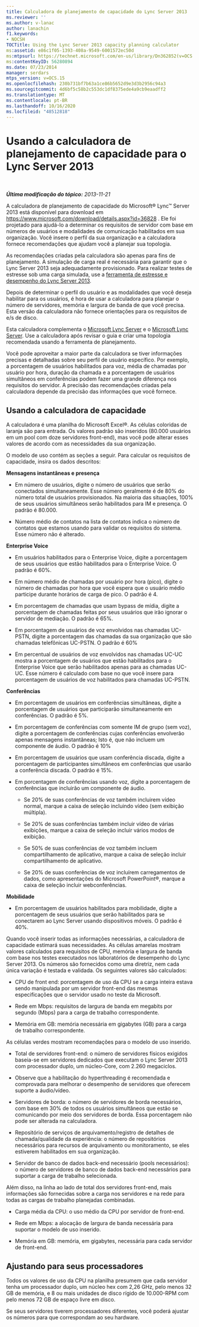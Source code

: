 ```yaml
---
title: Calculadora de planejamento de capacidade do Lync Server 2013
ms.reviewer: ''
ms.author: v-lanac
author: lanachin
f1.keywords:
- NOCSH
TOCTitle: Using the Lync Server 2013 capacity planning calculator
ms:assetid: e86c1f05-1393-408a-9549-6001572ec50d
ms:mtpsurl: https://technet.microsoft.com/en-us/library/Dn362852(v=OCS.15)
ms:contentKeyID: 56280894
ms.date: 07/23/2014
manager: serdars
mtps_version: v=OCS.15
ms.openlocfilehash: 230b731bf7b63a1ce86b5652d9e3d3b2956c94a3
ms.sourcegitcommit: 4d6bf5c58b2c553dc1df8375ede4a9cb9eaadff2
ms.translationtype: MT
ms.contentlocale: pt-BR
ms.lasthandoff: 10/16/2020
ms.locfileid: "48512818"
---
```

# <a name="using-the-capacity-planning-calculator-for-lync-server-2013"></a>Usando a calculadora de planejamento de capacidade para o Lync Server 2013

<div data-xmlns="http://www.w3.org/1999/xhtml">

<div class="topic" data-xmlns="http://www.w3.org/1999/xhtml" data-msxsl="urn:schemas-microsoft-com:xslt" data-cs="https://msdn.microsoft.com/">

<div data-asp="https://msdn2.microsoft.com/asp">



</div>

<div id="mainSection">

<div id="mainBody">

<span> </span>

_**Última modificação do tópico:** 2013-11-21_

A calculadora de planejamento de capacidade do Microsoft® Lync™ Server 2013 está disponível para download em <https://www.microsoft.com/download/details.aspx?id=36828> . Ele foi projetado para ajudá-lo a determinar os requisitos de servidor com base em números de usuários e modalidades de comunicação habilitados em sua organização. Você insere o perfil da sua organização e a calculadora fornece recomendações que ajudam você a planejar sua topologia.

As recomendações criadas pela calculadora são apenas para fins de planejamento. A simulação de carga real é necessária para garantir que o Lync Server 2013 seja adequadamente provisionado. Para realizar testes de estresse sob uma carga simulada, use a [ferramenta de estresse e desempenho do Lync Server 2013](https://go.microsoft.com/fwlink/?linkid=282724).

Depois de determinar o perfil do usuário e as modalidades que você deseja habilitar para os usuários, é hora de usar a calculadora para planejar o número de servidores, memória e largura de banda de que você precisa. Esta versão da calculadora não fornece orientações para os requisitos de e/s de disco.

Esta calculadora complementa o [Microsoft Lync Server](https://go.microsoft.com/fwlink/?linkid=282725) e o [Microsoft Lync Server](lync-server-2013-planning.md). Use a calculadora após revisar o guia e criar uma topologia recomendada usando a ferramenta de planejamento.

Você pode aproveitar a maior parte da calculadora se tiver informações precisas e detalhadas sobre seu perfil de usuário específico. Por exemplo, a porcentagem de usuários habilitados para voz, média de chamadas por usuário por hora, duração da chamada e a porcentagem de usuários simultâneos em conferências podem fazer uma grande diferença nos requisitos do servidor. A precisão das recomendações criadas pela calculadora depende da precisão das informações que você fornece.

<div>

## <a name="using-the-capacity-calculator"></a>Usando a calculadora de capacidade

A calculadora é uma planilha do Microsoft Excel®. As células coloridas de laranja são para entrada. Os valores padrão são inseridos (80.000 usuários em um pool com doze servidores front-end), mas você pode alterar esses valores de acordo com as necessidades da sua organização.

O modelo de uso contém as seções a seguir. Para calcular os requisitos de capacidade, insira os dados descritos:

**Mensagens instantâneas e presença**

  - Em número de usuários, digite o número de usuários que serão conectados simultaneamente. Esse número geralmente é de 80% do número total de usuários provisionados. Na maioria das situações, 100% de seus usuários simultâneos serão habilitados para IM e presença. O padrão é 80.000.

  - Número médio de contatos na lista de contatos indica o número de contatos que estamos usando para validar os requisitos do sistema. Esse número não é alterado.

**Enterprise Voice**

  - Em usuários habilitados para o Enterprise Voice, digite a porcentagem de seus usuários que estão habilitados para o Enterprise Voice. O padrão é 60%.

  - Em número médio de chamadas por usuário por hora (pico), digite o número de chamadas por hora que você espera que o usuário médio participe durante horários de carga de pico. O padrão é 4.

  - Em porcentagem de chamadas que usam bypass de mídia, digite a porcentagem de chamadas feitas por seus usuários que irão ignorar o servidor de mediação. O padrão é 65%.

  - Em porcentagem de usuários de voz envolvidos nas chamadas UC-PSTN, digite a porcentagem das chamadas da sua organização que são chamadas telefônicas UC-PSTN. O padrão é 60%

  - Em percentual de usuários de voz envolvidos nas chamadas UC-UC mostra a porcentagem de usuários que estão habilitados para o Enterprise Voice que serão habilitados apenas para as chamadas UC-UC. Esse número é calculado com base no que você insere para porcentagem de usuários de voz habilitados para chamadas UC-PSTN.

**Conferências**

  - Em porcentagem de usuários em conferências simultâneas, digite a porcentagem de usuários que participarão simultaneamente em conferências. O padrão é 5%.

  - Em porcentagem de conferências com somente IM de grupo (sem voz), digite a porcentagem de conferências cujas conferências envolverão apenas mensagens instantâneas; Isto é, que não incluem um componente de áudio. O padrão é 10%

  - Em porcentagem de usuários que usam conferência discada, digite a porcentagem de participantes simultâneos em conferências que usarão a conferência discada. O padrão é 15%.

  - Em porcentagem de conferências usando voz, digite a porcentagem de conferências que incluirão um componente de áudio.
    
      - Se 20% de suas conferências de voz também incluirem vídeo normal, marque a caixa de seleção incluindo vídeo (sem exibição múltipla).
    
      - Se 20% de suas conferências também incluir vídeo de várias exibições, marque a caixa de seleção incluir vários modos de exibição.
    
      - Se 50% de suas conferências de voz também incluem compartilhamento de aplicativo, marque a caixa de seleção incluir compartilhamento de aplicativo.
    
      - Se 20% de suas conferências de voz incluírem carregamentos de dados, como apresentações do Microsoft PowerPoint®, marque a caixa de seleção incluir webconferências.

**Mobilidade**

  - Em porcentagem de usuários habilitados para mobilidade, digite a porcentagem de seus usuários que serão habilitados para se conectarem ao Lync Server usando dispositivos móveis. O padrão é 40%.

Quando você inserir todas as informações necessárias, a calculadora de capacidade estimará suas necessidades. As células amarelas mostram valores calculados para requisitos de CPU, memória e largura de banda com base nos testes executados nos laboratórios de desempenho do Lync Server 2013. Os números são fornecidos como uma diretriz, nem cada única variação é testada e validada. Os seguintes valores são calculados:

  - CPU de front end: porcentagem de uso da CPU se a carga inteira estava sendo manipulada por um servidor front-end das mesmas especificações que o servidor usado no teste da Microsoft.

  - Rede em Mbps: requisitos de largura de banda em megabits por segundo (Mbps) para a carga de trabalho correspondente.

  - Memória em GB: memória necessária em gigabytes (GB) para a carga de trabalho correspondente.

As células verdes mostram recomendações para o modelo de uso inserido.

  - Total de servidores front-end: o número de servidores físicos exigidos baseia-se em servidores dedicados que executam o Lync Server 2013 com processador duplo, um núcleo-Core, com 2.260 megaciclos.

  - Observe que a habilitação do hyperthreading é recomendada e comprovada para melhorar o desempenho de servidores que oferecem suporte a áudio/vídeo.

  - Servidores de borda: o número de servidores de borda necessários, com base em 30% de todos os usuários simultâneos que estão se comunicando por meio dos servidores de borda. Essa porcentagem não pode ser alterada na calculadora.

  - Repositório de serviços de arquivamento/registro de detalhes de chamada/qualidade da experiência: o número de repositórios necessários para recursos de arquivamento ou monitoramento, se eles estiverem habilitados em sua organização.

  - Servidor de banco de dados back-end necessário (pools necessários): o número de servidores de banco de dados back-end necessários para suportar a carga de trabalho selecionada.

Além disso, na linha ao lado de total dos servidores front-end, mais informações são fornecidas sobre a carga nos servidores e na rede para todas as cargas de trabalho planejadas combinadas.

  - Carga média da CPU: o uso médio da CPU por servidor de front-end.

  - Rede em Mbps: a alocação de largura de banda necessária para suportar o modelo de uso inserido.

  - Memória em GB: memória, em gigabytes, necessária para cada servidor de front-end.

</div>

<div>

## <a name="adjusting-for-your-processors"></a>Ajustando para seus processadores

Todos os valores de uso da CPU na planilha presumem que cada servidor tenha um processador duplo, um núcleo hex com 2,26 GHz, pelo menos 32 GB de memória, e 8 ou mais unidades de disco rígido de 10.000-RPM com pelo menos 72 GB de espaço livre em disco.

Se seus servidores tiverem processadores diferentes, você poderá ajustar os números para que correspondam ao seu hardware.

</div>

</div>

<span> </span>

</div>

</div>

</div>

